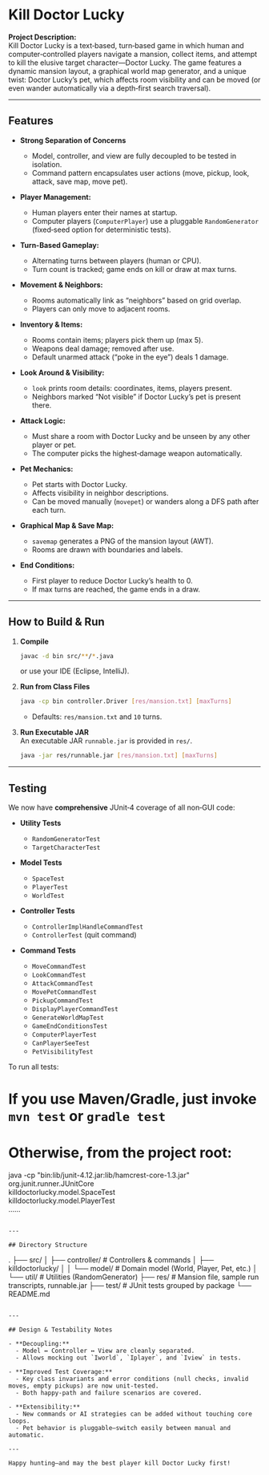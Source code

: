 # Kill Doctor Lucky

**Project Description:**  
Kill Doctor Lucky is a text‑based, turn‑based game in which human and computer‑controlled players navigate a mansion, collect items, and attempt to kill the elusive target character—Doctor Lucky. The game features a dynamic mansion layout, a graphical world map generator, and a unique twist: Doctor Lucky’s pet, which affects room visibility and can be moved (or even wander automatically via a depth‑first search traversal).

---

## Features

- **Strong Separation of Concerns**  
  - Model, controller, and view are fully decoupled to be tested in isolation.
  - Command pattern encapsulates user actions (move, pickup, look, attack, save map, move pet).

- **Player Management:**  
  - Human players enter their names at startup.  
  - Computer players (`ComputerPlayer`) use a pluggable `RandomGenerator` (fixed‑seed option for deterministic tests).

- **Turn-Based Gameplay:**  
  - Alternating turns between players (human or CPU).  
  - Turn count is tracked; game ends on kill or draw at max turns.

- **Movement & Neighbors:**  
  - Rooms automatically link as “neighbors” based on grid overlap.  
  - Players can only move to adjacent rooms.

- **Inventory & Items:**  
  - Rooms contain items; players pick them up (max 5).  
  - Weapons deal damage; removed after use.  
  - Default unarmed attack (“poke in the eye”) deals 1 damage.

- **Look Around & Visibility:**  
  - `look` prints room details: coordinates, items, players present.  
  - Neighbors marked “Not visible” if Doctor Lucky’s pet is present there.

- **Attack Logic:**  
  - Must share a room with Doctor Lucky and be unseen by any other player or pet.  
  - The computer picks the highest‑damage weapon automatically.

- **Pet Mechanics:**  
  - Pet starts with Doctor Lucky.  
  - Affects visibility in neighbor descriptions.  
  - Can be moved manually (`movepet`) or wanders along a DFS path after each turn.

- **Graphical Map & Save Map:**  
  - `savemap` generates a PNG of the mansion layout (AWT).  
  - Rooms are drawn with boundaries and labels.

- **End Conditions:**  
  - First player to reduce Doctor Lucky’s health to 0.  
  - If max turns are reached, the game ends in a draw.

---

## How to Build & Run

1. **Compile**  
   ```bash
   javac -d bin src/**/*.java
   ```
   or use your IDE (Eclipse, IntelliJ).

2. **Run from Class Files**  
   ```bash
   java -cp bin controller.Driver [res/mansion.txt] [maxTurns]
   ```
   - Defaults: `res/mansion.txt` and `10` turns.

3. **Run Executable JAR**  
   An executable JAR `runnable.jar` is provided in `res/`.  
   ```bash
   java -jar res/runnable.jar [res/mansion.txt] [maxTurns]
   ```

---

## Testing

We now have **comprehensive** JUnit‑4 coverage of all non‑GUI code:

- **Utility Tests**  
  - `RandomGeneratorTest`  
  - `TargetCharacterTest`  

- **Model Tests**  
  - `SpaceTest`  
  - `PlayerTest`  
  - `WorldTest`  

- **Controller Tests**  
  - `ControllerImplHandleCommandTest`  
  - `ControllerTest` (quit command)  

- **Command Tests**  
  - `MoveCommandTest`  
  - `LookCommandTest`  
  - `AttackCommandTest`  
  - `MovePetCommandTest`  
  - `PickupCommandTest`  
  - `DisplayPlayerCommandTest`  
  - `GenerateWorldMapTest`  
  - `GameEndConditionsTest`  
  - `ComputerPlayerTest`  
  - `CanPlayerSeeTest`  
  - `PetVisibilityTest`  

To run all tests:

# If you use Maven/Gradle, just invoke `mvn test` or `gradle test`
# Otherwise, from the project root:
java -cp "bin:lib/junit-4.12.jar:lib/hamcrest-core-1.3.jar" org.junit.runner.JUnitCore \
  killdoctorlucky.model.SpaceTest \
  killdoctorlucky.model.PlayerTest \
  …<and so on>…
```

---

## Directory Structure

```
.
├── src/
│   ├── controller/          # Controllers & commands
│   ├── killdoctorlucky/
│   │   └── model/           # Domain model (World, Player, Pet, etc.)
│   └── util/                # Utilities (RandomGenerator)
├── res/                     # Mansion file, sample run transcripts, runnable.jar
├── test/                    # JUnit tests grouped by package
└── README.md
```

---

## Design & Testability Notes

- **Decoupling:**  
  - Model ↔ Controller ↔ View are cleanly separated.  
  - Allows mocking out `Iworld`, `Iplayer`, and `Iview` in tests.

- **Improved Test Coverage:**  
  - Key class invariants and error conditions (null checks, invalid moves, empty pickups) are now unit‑tested.  
  - Both happy‑path and failure scenarios are covered.

- **Extensibility:**  
  - New commands or AI strategies can be added without touching core loops.  
  - Pet behavior is pluggable—switch easily between manual and automatic.

---

Happy hunting—and may the best player kill Doctor Lucky first!
